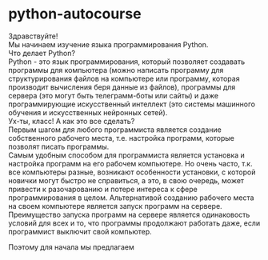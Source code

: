 # python-autocourse
Здравствуйте!  
Мы начинаем изучение языка программирования Python.  
Что делает Python?  
Python - это язык программирования, который позволяет создавать программы для компьютера (можно написать программу для структурирования файлов на компьютере или программу, которая производит вычисления беря данные из файлов), программы для сервера (это могут быть телеграмм-боты или сайты) и даже программирующие искусственный интеллект (это системы машинного обучения и искусственных нейронных сетей).  
Ух-ты, класс! А как это все сделать?  
Первым шагом для любого программиста является создание собственного рабочего места, т.е. настройка программ, которые позволят писать программы.  
Самым удобным способом для программиста является установка и настройка программ на его рабочем компьютере. Но очень часто, т.к. все компьютеры разные, возникают особенности установки, с которой новички могут быстро не справиться, а это, в свою очередь, может привести к разочарованию и потере интереса к сфере программирования в целом.
Альтернативой созданию рабочего места на своем компьютере является запуск программ на сервере. Преимущество запуска программ на сервере является одинаковость условий для всех и то, что программы продолжают работать даже, если программист выключит свой компьютер.

Поэтому для начала мы предлагаем 